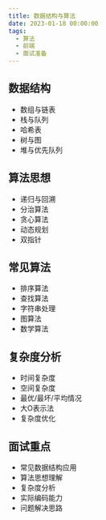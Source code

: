 ```yaml
---
title: 数据结构与算法
date: 2023-01-18 00:00:00
tags: 
  - 算法
  - 前端
  - 面试准备
---
```



## 数据结构
- 数组与链表
- 栈与队列
- 哈希表
- 树与图
- 堆与优先队列

## 算法思想
- 递归与回溯
- 分治算法
- 贪心算法
- 动态规划
- 双指针

## 常见算法
- 排序算法
- 查找算法
- 字符串处理
- 图算法
- 数学算法

## 复杂度分析
- 时间复杂度
- 空间复杂度
- 最优/最坏/平均情况
- 大O表示法
- 复杂度优化

## 面试重点
- 常见数据结构应用
- 算法思想理解
- 复杂度分析
- 实际编码能力
- 问题解决思路
